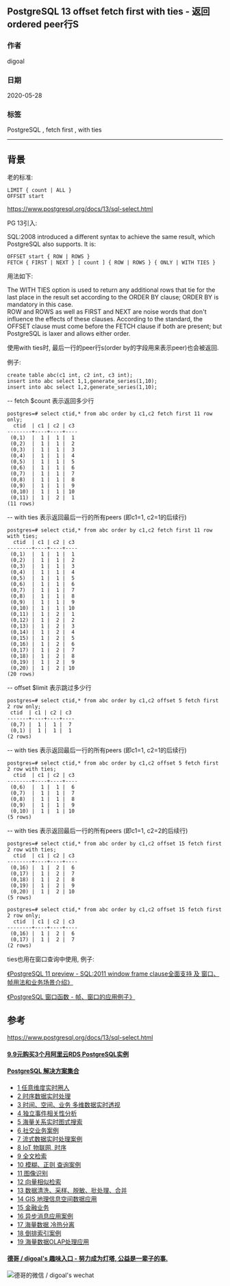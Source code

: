 ## PostgreSQL 13 offset fetch first with ties - 返回ordered peer行S  
  
### 作者  
digoal  
  
### 日期  
2020-05-28  
  
### 标签  
PostgreSQL , fetch first , with ties    
  
----  
  
## 背景  
老的标准:   
  
```  
LIMIT { count | ALL }  
OFFSET start  
```  
  
https://www.postgresql.org/docs/13/sql-select.html  
  
PG 13引入:  
  
SQL:2008 introduced a different syntax to achieve the same result, which PostgreSQL also supports. It is:  
  
```  
OFFSET start { ROW | ROWS }  
FETCH { FIRST | NEXT } [ count ] { ROW | ROWS } { ONLY | WITH TIES }  
```  
  
用法如下:  
  
The WITH TIES option is used to return any additional rows that tie for the last place in the result set according to the ORDER BY clause; ORDER BY is mandatory in this case.  
ROW and ROWS as well as FIRST and NEXT are noise words that don't influence the effects of these clauses. According to the standard, the OFFSET clause must come before the FETCH clause if both are present; but PostgreSQL is laxer and allows either order.  
  
使用with ties时, 最后一行的peer行s(order by的字段用来表示peer)也会被返回.   
  
例子:  
  
```  
create table abc(c1 int, c2 int, c3 int);  
insert into abc select 1,1,generate_series(1,10);  
insert into abc select 1,2,generate_series(1,10);  
```  
  
-- fetch $count 表示返回多少行  
  
```  
postgres=# select ctid,* from abc order by c1,c2 fetch first 11 row only;  
  ctid  | c1 | c2 | c3   
--------+----+----+----  
 (0,1)  |  1 |  1 |  1  
 (0,2)  |  1 |  1 |  2  
 (0,3)  |  1 |  1 |  3  
 (0,4)  |  1 |  1 |  4  
 (0,5)  |  1 |  1 |  5  
 (0,6)  |  1 |  1 |  6  
 (0,7)  |  1 |  1 |  7  
 (0,8)  |  1 |  1 |  8  
 (0,9)  |  1 |  1 |  9  
 (0,10) |  1 |  1 | 10  
 (0,11) |  1 |  2 |  1  
(11 rows)  
```  
  
-- with ties 表示返回最后一行的所有peers (即c1=1, c2=1的后续行)  
  
```  
postgres=# select ctid,* from abc order by c1,c2 fetch first 11 row with ties;  
  ctid  | c1 | c2 | c3   
--------+----+----+----  
 (0,1)  |  1 |  1 |  1  
 (0,2)  |  1 |  1 |  2  
 (0,3)  |  1 |  1 |  3  
 (0,4)  |  1 |  1 |  4  
 (0,5)  |  1 |  1 |  5  
 (0,6)  |  1 |  1 |  6  
 (0,7)  |  1 |  1 |  7  
 (0,8)  |  1 |  1 |  8  
 (0,9)  |  1 |  1 |  9  
 (0,10) |  1 |  1 | 10  
 (0,11) |  1 |  2 |  1  
 (0,12) |  1 |  2 |  2  
 (0,13) |  1 |  2 |  3  
 (0,14) |  1 |  2 |  4  
 (0,15) |  1 |  2 |  5  
 (0,16) |  1 |  2 |  6  
 (0,17) |  1 |  2 |  7  
 (0,18) |  1 |  2 |  8  
 (0,19) |  1 |  2 |  9  
 (0,20) |  1 |  2 | 10  
(20 rows)  
```  
  
-- offset $limit 表示跳过多少行  
  
```  
postgres=# select ctid,* from abc order by c1,c2 offset 5 fetch first 2 row only;  
 ctid  | c1 | c2 | c3   
-------+----+----+----  
 (0,7) |  1 |  1 |  7  
 (0,1) |  1 |  1 |  1  
(2 rows)  
```  
  
-- with ties 表示返回最后一行的所有peers (即c1=1, c2=1的后续行)  
  
```  
postgres=# select ctid,* from abc order by c1,c2 offset 5 fetch first 2 row with ties;  
  ctid  | c1 | c2 | c3   
--------+----+----+----  
 (0,6)  |  1 |  1 |  6  
 (0,7)  |  1 |  1 |  7  
 (0,8)  |  1 |  1 |  8  
 (0,9)  |  1 |  1 |  9  
 (0,10) |  1 |  1 | 10  
(5 rows)  
```  
  
-- with ties 表示返回最后一行的所有peers (即c1=1, c2=2的后续行)  
  
```  
postgres=# select ctid,* from abc order by c1,c2 offset 15 fetch first 2 row with ties;  
  ctid  | c1 | c2 | c3   
--------+----+----+----  
 (0,16) |  1 |  2 |  6  
 (0,17) |  1 |  2 |  7  
 (0,18) |  1 |  2 |  8  
 (0,19) |  1 |  2 |  9  
 (0,20) |  1 |  2 | 10  
(5 rows)  
  
postgres=# select ctid,* from abc order by c1,c2 offset 15 fetch first 2 row only;  
  ctid  | c1 | c2 | c3   
--------+----+----+----  
 (0,16) |  1 |  2 |  6  
 (0,17) |  1 |  2 |  7  
(2 rows)  
```  
  
ties也用在窗口查询中使用, 例子:    
  
[《PostgreSQL 11 preview - SQL:2011 window frame clause全面支持 及 窗口、帧用法和业务场景介绍》](../201802/20180224_01.md)    
  
[《PostgreSQL 窗口函数 - 帧、窗口的应用例子》](../201905/20190523_02.md)    
  
## 参考  
https://www.postgresql.org/docs/13/sql-select.html  
   
  
  
  
  
  
  
  
  
  
  
  
  
  
  
  
  
  
  
  
  
  
  
  
  
  
  
  
  
  
  
  
  
  
  
  
#### [9.9元购买3个月阿里云RDS PostgreSQL实例](https://www.aliyun.com/database/postgresqlactivity "57258f76c37864c6e6d23383d05714ea")
  
  
#### [PostgreSQL 解决方案集合](https://yq.aliyun.com/topic/118 "40cff096e9ed7122c512b35d8561d9c8")
- [1 任意维度实时圈人](https://yq.aliyun.com/topic/118 "40cff096e9ed7122c512b35d8561d9c8")
- [2 时序数据实时处理](https://yq.aliyun.com/topic/118 "40cff096e9ed7122c512b35d8561d9c8")
- [3 时间、空间、业务 多维数据实时透视](https://yq.aliyun.com/topic/118 "40cff096e9ed7122c512b35d8561d9c8")
- [4 独立事件相关性分析](https://yq.aliyun.com/topic/118 "40cff096e9ed7122c512b35d8561d9c8")
- [5 海量关系实时图式搜索](https://yq.aliyun.com/topic/118 "40cff096e9ed7122c512b35d8561d9c8")
- [6 社交业务案例](https://yq.aliyun.com/topic/118 "40cff096e9ed7122c512b35d8561d9c8")
- [7 流式数据实时处理案例](https://yq.aliyun.com/topic/118 "40cff096e9ed7122c512b35d8561d9c8")
- [8 IoT 物联网, 时序](https://yq.aliyun.com/topic/118 "40cff096e9ed7122c512b35d8561d9c8")
- [9 全文检索](https://yq.aliyun.com/topic/118 "40cff096e9ed7122c512b35d8561d9c8")
- [10 模糊、正则 查询案例](https://yq.aliyun.com/topic/118 "40cff096e9ed7122c512b35d8561d9c8")
- [11 图像识别](https://yq.aliyun.com/topic/118 "40cff096e9ed7122c512b35d8561d9c8")
- [12 向量相似检索](https://yq.aliyun.com/topic/118 "40cff096e9ed7122c512b35d8561d9c8")
- [13 数据清洗、采样、脱敏、批处理、合并](https://yq.aliyun.com/topic/118 "40cff096e9ed7122c512b35d8561d9c8")
- [14 GIS 地理信息空间数据应用](https://yq.aliyun.com/topic/118 "40cff096e9ed7122c512b35d8561d9c8")
- [15 金融业务](https://yq.aliyun.com/topic/118 "40cff096e9ed7122c512b35d8561d9c8")
- [16 异步消息应用案例](https://yq.aliyun.com/topic/118 "40cff096e9ed7122c512b35d8561d9c8")
- [17 海量数据 冷热分离](https://yq.aliyun.com/topic/118 "40cff096e9ed7122c512b35d8561d9c8")
- [18 倒排索引案例](https://yq.aliyun.com/topic/118 "40cff096e9ed7122c512b35d8561d9c8")
- [19 海量数据OLAP处理应用](https://yq.aliyun.com/topic/118 "40cff096e9ed7122c512b35d8561d9c8")
  
  
#### [德哥 / digoal's 趣味入口 - 努力成为灯塔, 公益是一辈子的事.](https://github.com/digoal/blog/blob/master/README.md "22709685feb7cab07d30f30387f0a9ae")
  
  
![德哥的微信 / digoal's wechat](../pic/digoal_weixin.jpg "f7ad92eeba24523fd47a6e1a0e691b59")
  
